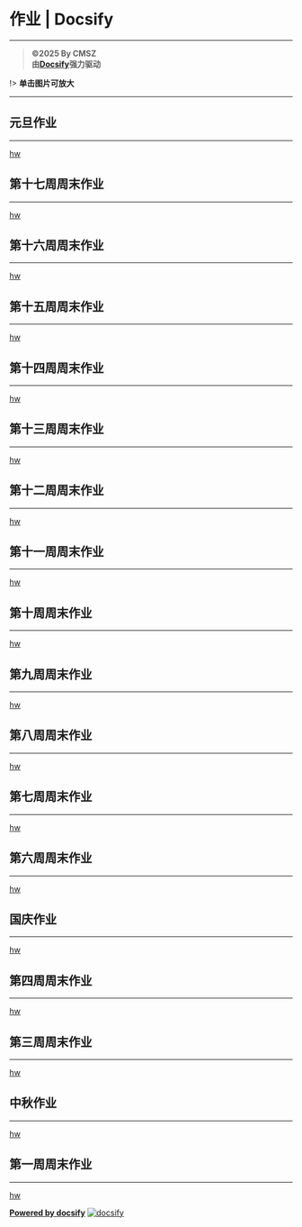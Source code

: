 ﻿<h1> 作业 | Docsify </h1>

-----
> **©2025 By CMSZ**  
> **由[Docsify](https://docsify.js.org/)强力驱动**

!> **单击图片可放大**

-----
## 元旦作业 ##
-----
[hw](../hw/new.md ':include')
## 第十七周周末作业 ##
-----
[hw](../hw/17.md ':include')
## 第十六周周末作业 ##
-----
[hw](../hw/16.md ':include')
## 第十五周周末作业 ##
-----
[hw](../hw/15.md ':include')
## 第十四周周末作业 ##
-----
[hw](../hw/14.md ':include')
## 第十三周周末作业 ##
-----
[hw](../hw/13.md ':include')
## 第十二周周末作业 ##
-----
[hw](../hw/12.md ':include')
## 第十一周周末作业 ##
-----
[hw](../hw/11.md ':include')
## 第十周周末作业 ##
-----
[hw](../hw/10.md ':include')
## 第九周周末作业 ##
-----
[hw](../hw/9.md ':include')
## 第八周周末作业 ##
-----
[hw](../hw/8.md ':include')
## 第七周周末作业 ##
-----
[hw](../hw/7.md ':include')
## 第六周周末作业 ##
-----
[hw](../hw/6.md ':include')
## 国庆作业 ##
-----
[hw](../hw/5.md ':include')
## 第四周周末作业 ##
-----
[hw](../hw/4.md ':include')
## 第三周周末作业 ##
-----
[hw](../hw/3.md ':include')
## 中秋作业 ##
-----
[hw](../hw/2.md ':include')
## 第一周周末作业 ##
-----
[hw](../hw/1.md ':include')


[**Powered by docsify**](https://docsify.js.org)
[![docsify](https://img.shields.io/github/v/tag/docsifyjs/docsify?label=docsify)](https://docsify.js.org/)
